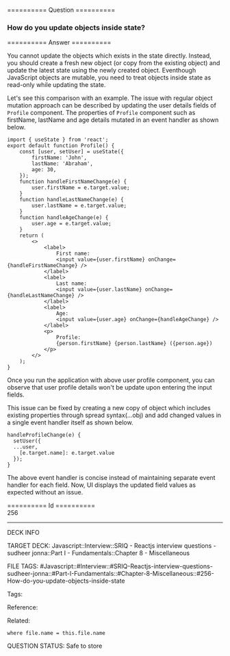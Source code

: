 ========== Question ==========  

### How do you update objects inside state?  

========== Answer ==========  

You cannot update the objects which exists in the state directly. Instead, you should create a fresh new object (or copy from the existing object) and update the latest state using the newly created object. Eventhough JavaScript objects are mutable, you need to treat objects inside state as read-only while updating the state.

Let's see this comparison with an example. The issue with regular object mutation approach can be described by updating the user details fields of `Profile` component. The properties of `Profile` component such as firstName, lastName and age details mutated in an event handler as shown below.

<!-- codeblock-start -->
<pre><code class="hljs language-jsx"><span class="hljs-keyword">import</span> { useState } <span class="hljs-keyword">from</span> <span class="hljs-string">'react'</span>;
<span class="hljs-keyword">export</span> <span class="hljs-keyword">default</span> <span class="hljs-keyword">function</span> <span class="hljs-title function_">Profile</span>(<span class="hljs-params"></span>) {
    <span class="hljs-keyword">const</span> [user, setUser] = <span class="hljs-title function_">useState</span>({
        <span class="hljs-attr">firstName</span>: <span class="hljs-string">'John'</span>,
        <span class="hljs-attr">lastName</span>: <span class="hljs-string">'Abraham'</span>,
        <span class="hljs-attr">age</span>: <span class="hljs-number">30</span>,
    });
    <span class="hljs-keyword">function</span> <span class="hljs-title function_">handleFirstNameChange</span>(<span class="hljs-params">e</span>) {
        user.<span class="hljs-property">firstName</span> = e.<span class="hljs-property">target</span>.<span class="hljs-property">value</span>;
    }
    <span class="hljs-keyword">function</span> <span class="hljs-title function_">handleLastNameChange</span>(<span class="hljs-params">e</span>) {
        user.<span class="hljs-property">lastName</span> = e.<span class="hljs-property">target</span>.<span class="hljs-property">value</span>;
    }
    <span class="hljs-keyword">function</span> <span class="hljs-title function_">handleAgeChange</span>(<span class="hljs-params">e</span>) {
        user.<span class="hljs-property">age</span> = e.<span class="hljs-property">target</span>.<span class="hljs-property">value</span>;
    }
    <span class="hljs-keyword">return</span> (
        <span class="xml"><span class="hljs-tag">&#x3C;></span>
            <span class="hljs-tag">&#x3C;<span class="hljs-name">label</span>></span>
                First name:
                <span class="hljs-tag">&#x3C;<span class="hljs-name">input</span> <span class="hljs-attr">value</span>=<span class="hljs-string">{user.firstName}</span> <span class="hljs-attr">onChange</span>=<span class="hljs-string">{handleFirstNameChange}</span> /></span>
            <span class="hljs-tag">&#x3C;/<span class="hljs-name">label</span>></span>
            <span class="hljs-tag">&#x3C;<span class="hljs-name">label</span>></span>
                Last name:
                <span class="hljs-tag">&#x3C;<span class="hljs-name">input</span> <span class="hljs-attr">value</span>=<span class="hljs-string">{user.lastName}</span> <span class="hljs-attr">onChange</span>=<span class="hljs-string">{handleLastNameChange}</span> /></span>
            <span class="hljs-tag">&#x3C;/<span class="hljs-name">label</span>></span>
            <span class="hljs-tag">&#x3C;<span class="hljs-name">label</span>></span>
                Age:
                <span class="hljs-tag">&#x3C;<span class="hljs-name">input</span> <span class="hljs-attr">value</span>=<span class="hljs-string">{user.age}</span> <span class="hljs-attr">onChange</span>=<span class="hljs-string">{handleAgeChange}</span> /></span>
            <span class="hljs-tag">&#x3C;/<span class="hljs-name">label</span>></span>
            <span class="hljs-tag">&#x3C;<span class="hljs-name">p</span>></span>
                Profile:
                {person.firstName} {person.lastName} ({person.age})
            <span class="hljs-tag">&#x3C;/<span class="hljs-name">p</span>></span>
        <span class="hljs-tag">&#x3C;/></span></span>
    );
}
</code></pre>
<!-- codeblock-end -->

Once you run the application with above user profile component, you can observe that user profile details won't be update upon entering the input fields.

This issue can be fixed by creating a new copy of object which includes existing properties through spread syntax(...obj) and add changed values in a single event handler itself as shown below.

<!-- codeblock-start -->
<pre><code class="hljs language-jsx"><span class="hljs-title function_">handleProfileChange</span>(<span class="hljs-params">e</span>) {
  <span class="hljs-title function_">setUser</span>({
  ...user,
    [e.<span class="hljs-property">target</span>.<span class="hljs-property">name</span>]: e.<span class="hljs-property">target</span>.<span class="hljs-property">value</span>
  });
}
</code></pre>
<!-- codeblock-end -->

The above event handler is concise instead of maintaining separate event handler for each field. Now, UI displays the updated field values as expected without an issue.

========== Id ==========  
256

---

DECK INFO

TARGET DECK: Javascript::Interview::SRIQ - Reactjs interview questions - sudheer jonna::Part I - Fundamentals::Chapter 8 - Miscellaneous

FILE TAGS: #Javascript::#Interview::#SRIQ-Reactjs-interview-questions-sudheer-jonna::#Part-I-Fundamentals::#Chapter-8-Miscellaneous::#256-How-do-you-update-objects-inside-state

Tags:

Reference:

Related:

```dataview
where file.name = this.file.name
```
QUESTION STATUS: Safe to store
